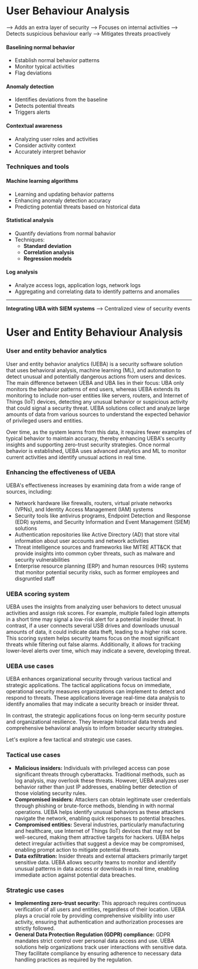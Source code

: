 # User Behaviour Analysis

--> Adds an extra layer of security
--> Focuses on internal activities
--> Detects suspicious behaviour early
--> Mitigates threats proactively

#### Baselining normal behavior

- Establish normal behavior patterns
- Monitor typical activities
- Flag deviations

#### Anomaly detection

- Identifies deviations from the baseline
- Detects potential threats
- Triggers alerts

#### Contextual awareness

- Analyzing user roles and activities
- Consider activity context
- Accurately interpret behavior

### Techniques and tools

#### Machine learning algorithms
- Learning and updating behavior patterns
- Enhancing anomaly detection accuracy
- Predicting potential threats based on historical data

#### Statistical analysis
- Quantify deviations from normal bahavior
- Techniques: 
	- **Standard deviation**
	- **Correlation analysis**
	- **Regression models**

#### Log analysis
- Analyze access logs, application logs, network logs
- Aggregating and correlating data to identify patterns and anomalies


----

**Integrating UBA with SIEM systems** --> Centralized view of security events

# User and Entity Behaviour Analysis

### **User and entity behavior analytics**

User and entity behavior analytics (UEBA) is a security software solution that uses behavioral analysis, machine learning (ML), and automation to detect unusual and potentially dangerous actions from users and devices. The main difference between UEBA and UBA lies in their focus: UBA only monitors the behavior patterns of end users, whereas UEBA extends its monitoring to include non-user entities like servers, routers, and Internet of Things (IoT) devices, detecting any unusual behavior or suspicious activity that could signal a security threat. UEBA solutions collect and analyze large amounts of data from various sources to understand the expected behavior of privileged users and entities.

Over time, as the system learns from this data, it requires fewer examples of typical behavior to maintain accuracy, thereby enhancing UEBA's security insights and supporting zero-trust security strategies. Once normal behavior is established, UEBA uses advanced analytics and ML to monitor current activities and identify unusual actions in real time.

### **Enhancing the effectiveness of UEBA**

UEBA's effectiveness increases by examining data from a wide range of sources, including:

- Network hardware like firewalls, routers, virtual private networks (VPNs), and Identity Access Management (IAM) systems
- Security tools like antivirus programs, Endpoint Detection and Response (EDR) systems, and Security Information and Event Management (SIEM) solutions
- Authentication repositories like Active Directory (AD) that store vital information about user accounts and network activities
- Threat intelligence sources and frameworks like MITRE ATT&CK that provide insights into common cyber threats, such as malware and security vulnerabilities
- Enterprise resource planning (ERP) and human resources (HR) systems that monitor potential security risks, such as former employees and disgruntled staff

### **UEBA scoring system**

UEBA uses the insights from analyzing user behaviors to detect unusual activities and assign risk scores. For example, multiple failed login attempts in a short time may signal a low-risk alert for a potential insider threat. In contrast, if a user connects several USB drives and downloads unusual amounts of data, it could indicate data theft, leading to a higher risk score. This scoring system helps security teams focus on the most significant threats while filtering out false alarms. Additionally, it allows for tracking lower-level alerts over time, which may indicate a severe, developing threat.

### **UEBA use cases**

UEBA enhances organizational security through various tactical and strategic applications. The tactical applications focus on immediate, operational security measures organizations can implement to detect and respond to threats. These applications leverage real-time data analysis to identify anomalies that may indicate a security breach or insider threat.

In contrast, the strategic applications focus on long-term security posture and organizational resilience. They leverage historical data trends and comprehensive behavioral analysis to inform broader security strategies.

Let's explore a few tactical and strategic use cases.

### **Tactical use cases**

- **Malicious insiders:** Individuals with privileged access can pose significant threats through cyberattacks. Traditional methods, such as log analysis, may overlook these threats. However, UEBA analyzes user behavior rather than just IP addresses, enabling better detection of those violating security rules.
- **Compromised insiders:** Attackers can obtain legitimate user credentials through phishing or brute-force methods, blending in with normal operations. UEBA helps identify unusual behaviors as these attackers navigate the network, enabling quick responses to potential breaches.
- **Compromised entities:** Several industries, particularly manufacturing and healthcare, use Internet of Things (IoT) devices that may not be well-secured, making them attractive targets for hackers. UEBA helps detect irregular activities that suggest a device may be compromised, enabling prompt action to mitigate potential threats.
- **Data exfiltration:** Insider threats and external attackers primarily target sensitive data. UEBA allows security teams to monitor and identify unusual patterns in data access or downloads in real time, enabling immediate action against potential data breaches.

### **Strategic use cases**

- **Implementing zero-trust security:** This approach requires continuous verification of all users and entities, regardless of their location. UEBA plays a crucial role by providing comprehensive visibility into user activity, ensuring that authentication and authorization processes are strictly followed.
- **General Data Protection Regulation (GDPR) compliance:** GDPR mandates strict control over personal data access and use. UEBA solutions help organizations track user interactions with sensitive data. They facilitate compliance by ensuring adherence to necessary data handling practices as required by the regulation.